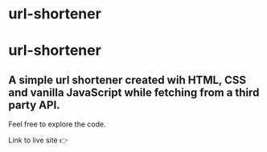 # url-shortener
# url-shortener


## A simple url shortener created wih HTML, CSS and vanilla JavaScript while fetching from a third party API.

Feel free to explore the code. 

Link to live site 👉
